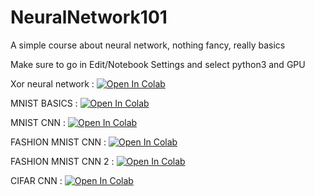 # NeuralNetwork101
A simple course about neural network, nothing fancy, really basics

Make sure to go in Edit/Notebook Settings and select python3 and GPU

Xor neural network : [![Open In Colab](https://colab.research.google.com/assets/colab-badge.svg)](https://colab.research.google.com/github/hube12/NeuralNetwork101/blob/master/Jupyter%20Notebooks/neural%20network.ipynb)

MNIST BASICS : [![Open In Colab](https://colab.research.google.com/assets/colab-badge.svg)](https://colab.research.google.com/github/hube12/NeuralNetwork101/blob/master/Jupyter%20Notebooks/MNIST%20BASICS.ipynb)

MNIST CNN : [![Open In Colab](https://colab.research.google.com/assets/colab-badge.svg)](https://colab.research.google.com/github/hube12/NeuralNetwork101/blob/master/Jupyter%20Notebooks/MNIST%20CNN.ipynb)

FASHION MNIST CNN : [![Open In Colab](https://colab.research.google.com/assets/colab-badge.svg)](https://colab.research.google.com/github/hube12/NeuralNetwork101/blob/master/Jupyter%20Notebooks/FASHION%20MNIST%20CNN.ipynb)

FASHION MNIST CNN 2 : [![Open In Colab](https://colab.research.google.com/assets/colab-badge.svg)](https://colab.research.google.com/github/hube12/NeuralNetwork101/blob/master/Jupyter%20Notebooks/FASHION%20MNIST%20CNN%202.ipynb)

CIFAR CNN : [![Open In Colab](https://colab.research.google.com/assets/colab-badge.svg)](https://colab.research.google.com/github/hube12/NeuralNetwork101/blob/master/Jupyter%20Notebooks/CIFAR%20CNN.ipynb)










